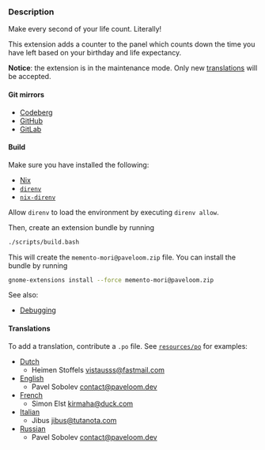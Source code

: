 ### Description

Make every second of your life count. Literally!

This extension adds a counter to the panel which counts down the time you have left based on your birthday and life
expectancy.

**Notice**: the extension is in the maintenance mode. Only new [translations](#translations) will be accepted.

#### Git mirrors

- [Codeberg](https://codeberg.org/paveloom-t/gnome-shell-memento-mori)
- [GitHub](https://github.com/paveloom-t/gnome-shell-memento-mori)
- [GitLab](https://gitlab.com/paveloom-g/typescript/gnome-shell-memento-mori)

#### Build

Make sure you have installed the following:

- [Nix](https://nixos.org)
- [`direnv`](https://github.com/direnv/direnv)
- [`nix-direnv`](https://github.com/nix-community/nix-direnv)

Allow `direnv` to load the environment by executing `direnv allow`.

Then, create an extension bundle by running

```bash
./scripts/build.bash
```

This will create the `memento-mori@paveloom.zip` file. You can install the bundle by running

```bash
gnome-extensions install --force memento-mori@paveloom.zip
```

See also:

- [Debugging](https://gjs.guide/extensions/development/debugging.html)

#### Translations

To add a translation, contribute a `.po` file. See [`resources/po`](resources/po) for examples:

- [Dutch](resources/po/nl.po)
    - Heimen Stoffels <vistausss@fastmail.com>
- [English](resources/po/en.po)
    - Pavel Sobolev <contact@paveloom.dev>
- [French](resources/po/fr.po)
    - Simon Elst <kirmaha@duck.com>
- [Italian](resources/po/it_IT.po)
    - Jibus <jibus@tutanota.com>
- [Russian](resources/po/ru.po)
    - Pavel Sobolev <contact@paveloom.dev>
